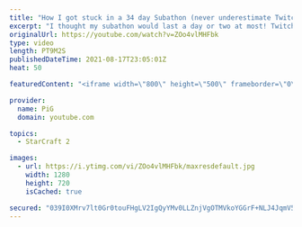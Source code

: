 ```yaml
---
title: "How I got stuck in a 34 day Subathon (never underestimate Twitch chat)"
excerpt: "I thought my subathon would last a day or two at most! Twitch chat had other ideas and locked me in for 34 days instead, allowing me to beat Ludwig's 726 hours on day 33.  To everyone who watched and supported, thank you so much! This was a crazy, challenging experience that will be remembered for some"
originalUrl: https://youtube.com/watch?v=ZOo4vlMHFbk
type: video
length: PT9M2S
publishedDateTime: 2021-08-17T23:05:01Z
heat: 50

featuredContent: "<iframe width=\"800\" height=\"500\" frameborder=\"0\" src=\"https://www.youtube.com/embed/ZOo4vlMHFbk\" allow=\"accelerometer; autoplay; encrypted-media; gyroscope; picture-in-picture\" allowfullscreen></iframe>"

provider:
  name: PiG
  domain: youtube.com

topics:
  - StarCraft 2

images:
  - url: https://i.ytimg.com/vi/ZOo4vlMHFbk/maxresdefault.jpg
    width: 1280
    height: 720
    isCached: true

secured: "039I0XMrv7lt0Gr0touFHgLV2IgQyYMv0LLZnjVgOTMVkoYGGrF+NLJ4JqmV5yVs0QmlTO5ImIXTgbG/hhevV9CjFV52itg16b2mKjhyiW1n0wm5JwizF2lPARGInaRH8xfExfH52QfX52P/iQw+V7eJiB9g21BSBQKD41153ziKT/UgLSBb3cP9Y58YavnEytxnbT0YdPo/9vTblAqqKsAn1DicwfFcwMFb0GV4uUmDPQLkeQfTWvEO/t/K1dXgWkFVKhdJKBiFzfKNfqC0dVkTwvsRiOgrQHMTLp+wYVfjVD2nYW/EPHuk+Crpp7iCkDx2qzTIvfSVIOxh6TJDrFK6xsCtw1Sv8i622Ld6UjX9edhU4kS2jsFByBXIPrItiJd3RXt1Ja2zUivpMJltGlYMpGjX0Oc2KKFJB8W5h/0=;3hdd1/+AQ6wKcD9+nKRZAw=="
---
```



